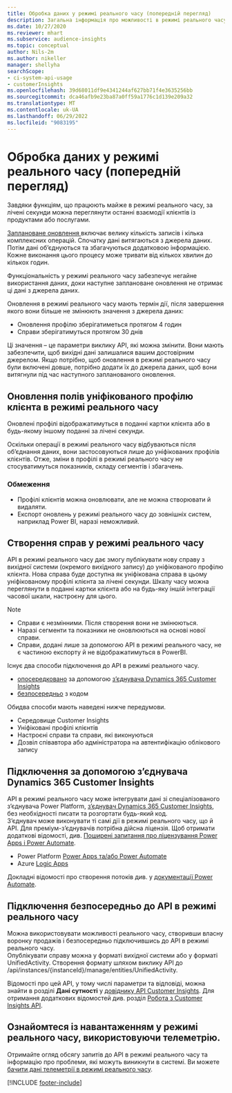 ```yaml
---
title: Обробка даних у режимі реального часу (попередній перегляд)
description: Загальна інформація про можливості в режимі реального часу в Customer Insights.
ms.date: 10/27/2020
ms.reviewer: mhart
ms.subservice: audience-insights
ms.topic: conceptual
author: Nils-2m
ms.author: nikeller
manager: shellyha
searchScope:
- ci-system-api-usage
- customerInsights
ms.openlocfilehash: 39d68011df9e4341244af627bb71f4e3635256bb
ms.sourcegitcommit: dca46afb9e23ba87a0ff59a1776c1d139e209a32
ms.translationtype: MT
ms.contentlocale: uk-UA
ms.lasthandoff: 06/29/2022
ms.locfileid: "9083195"
---
```

# <a name="real-time-data-ingestion-preview"></a>Обробка даних у режимі реального часу (попередній перегляд)

Завдяки функціям, що працюють майже в режимі реального часу, за лічені секунди можна переглянути останні взаємодії клієнтів із продуктами або послугами.

[Заплановане оновлення ](system.md#schedule-tab)включає велику кількість записів і кілька комплексних операцій. Спочатку дані витягаються з джерела даних. Потім дані об’єднуються та збагачуються додатковою інформацією. Кожне виконання цього процесу може тривати від кількох хвилин до кількох годин.

Функціональність у режимі реального часу забезпечує негайне використання даних, доки наступне заплановане оновлення не отримає ці дані з джерела даних.

Оновлення в режимі реального часу мають термін дії, після завершення якого вони більше не змінюють значення з джерела даних:

- Оновлення профілю зберігатиметься протягом 4 годин
- Справи зберігатимуться протягом 30 днів

Ці значення – це параметри виклику API, які можна змінити. Вони мають забезпечити, щоб вихідні дані залишалися вашим достовірним джерелом. Якщо потрібно, щоб оновлення в режимі реального часу були включені довше, потрібно додати їх до джерела даних, щоб вони витягнули під час наступного запланованого оновлення.

## <a name="real-time-update-of-the-unified-customer-profile-fields"></a>Оновлення полів уніфікованого профілю клієнта в режимі реального часу

Оновлені профілі відображатимуться в поданні картки клієнта або в будь-якому іншому поданні за лічені секунди.

Оскільки операції в режимі реального часу відбуваються після об’єднання даних, вони застосовуються лише до уніфікованих профілів клієнтів. Отже, зміни в профілі в режимі реального часу не стосуватимуться показників, складу сегментів і збагачень.

### <a name="limitations"></a>Обмеження

- Профілі клієнтів можна оновлювати, але не можна створювати й видаляти.
- Експорт оновлень у режимі реального часу до зовнішніх систем, наприклад Power BI, наразі неможливий.

## <a name="real-time-creation-of-activities"></a>Створення справ у режимі реального часу

API в режимі реального часу дає змогу публікувати нову справу з вихідної системи (окремого вихідного запису) до уніфікованого профілю клієнта. Нова справа буде доступна як уніфікована справа в цьому уніфікованому профілі клієнта за лічені секунди. Шкалу часу можна переглянути в поданні картки клієнта або на будь-яку іншій інтеграції часової шкали, настроєну для цього.

> [!NOTE]
>
> - Справи є незмінними. Після створення вони не змінюються.
> - Наразі сегменти та показники не оновлюються на основі нової справи.
> - Справи, додані лише за допомогою API в режимі реального часу, не є частиною експорту й не відображатимуться в PowerBI.

Існує два способи підключення до API в режимі реального часу.

- [опосередковано](#connect-via-the-dynamics-365-customer-insights-connector) за допомогою [з’єднувача Dynamics 365 Customer Insights](/connectors/customerinsights/)
- [безпосередньо](#connect-directly-to-the-real-time-api) з кодом

Обидва способи мають наведені нижче передумови.

- Середовище Customer Insights
- Уніфіковані профілі клієнтів
- Настроєні справи та справи, які виконуються
- Дозвіл співавтора або адміністратора на автентифікацію облікового запису

## <a name="connect-via-the-dynamics-365-customer-insights-connector"></a>Підключення за допомогою з’єднувача Dynamics 365 Customer Insights

API в режимі реального часу може інтегрувати дані зі спеціалізованого з’єднувача Power Platform, [з’єднувач Dynamics 365 Customer Insights](/connectors/customerinsights/), без необхідності писати та розгортати будь-який код.    
З’єднувач може виконувати ті самі дії в режимі реального часу, що й API. Для преміум-з’єднувачів потрібна дійсна ліцензія. Щоб отримати додаткові відомості, див. [Поширені запитання про ліцензування Power Apps і Power Automate](/power-platform/admin/powerapps-flow-licensing-faq).

- Power Platform [Power Apps та/або Power Automate](/connectors/)
- Azure [Logic Apps](/azure/connectors/apis-list)

Докладні відомості про створення потоків див. у [документації Power Automate](/power-automate/).

## <a name="connect-directly-to-the-real-time-api"></a>Підключення безпосередньо до API в режимі реального часу

Можна використовувати можливості реального часу, створивши власну воронку продажів і безпосередньо підключившись до API в режимі реального часу.    
Опублікувати справу можна у форматі вихідної системи або у форматі UnifiedActivity. Створення формату шляхом виклику API до /api/instances/{instanceId}/manage/entities/UnifiedActivity.

Відомості про цей API, у тому числі параметри та відповіді, можна знайти в розділі **Дані сутності** у [довіднику API Customer Insights](https://developer.ci.ai.dynamics.com/api-details#api=CustomerInsights). Для отримання додаткових відомостей див. розділ [Робота з Customer Insights API](apis.md).

## <a name="understand-your-real-time-usage-with-telemetry"></a>Ознайомтеся із навантаженням у режимі реального часу, використовуючи телеметрію.

Отримайте огляд обсягу запитів до API в режимі реального часу та інформацію про проблеми, які можуть виникнути в системі. Ви можете [бачити дані телеметрії в режимі реального часу](system.md#api-usage-tab). 


[!INCLUDE [footer-include](includes/footer-banner.md)]

